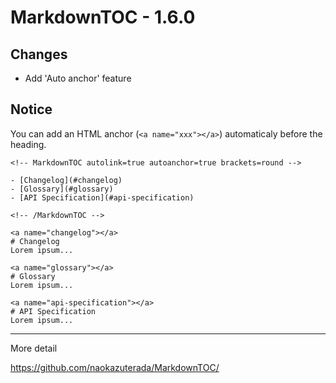 # MarkdownTOC - 1.6.0

## Changes

- Add 'Auto anchor' feature


## Notice

You can add an HTML anchor (`<a name="xxx"></a>`) automaticaly before the heading.

```
<!-- MarkdownTOC autolink=true autoanchor=true brackets=round -->

- [Changelog](#changelog)
- [Glossary](#glossary)
- [API Specification](#api-specification)

<!-- /MarkdownTOC -->

<a name="changelog"></a>
# Changelog
Lorem ipsum...

<a name="glossary"></a>
# Glossary
Lorem ipsum...

<a name="api-specification"></a>
# API Specification
Lorem ipsum...
```

---

More detail

https://github.com/naokazuterada/MarkdownTOC/
